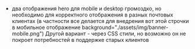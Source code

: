 - два отображения hero для mobile и desktop громоздко, но необходимо для корректного отображения в разных почтовых клиентах (в частности все делается для  внедрения вот этой строчки в мобильное отображение background="./assets/img/banner-mobile.png") Другой вариант - через CSS стили, но возможно он не покроет потребностей в поддержке старых клиентов 
